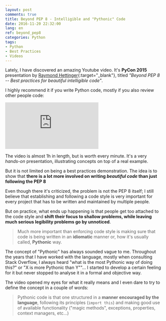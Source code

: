 ```yaml
---
layout: post
comments: true
title: Beyond PEP 8 - Intelligible and "Pythonic" Code
date: 2016-11-20 22:32:00
lang: en
ref: beyond_pep8
categories: Python
tags:
- Python
- Best Practices
- Videos
---
```


Lately, I have discovered an amazing Youtube video. It's **PyCon 2015**
presentation by [Raymond Hettinger][rh_twitter]{:target="_blank"}, titled
*"Beyond PEP 8 -- Best practices for beautiful intelligible code"*.

I highly recommend it if you write Python code, mostly if you also review other
people code:

<div class="video-container">
<iframe src="https://www.youtube.com/embed/wf-BqAjZb8M" frameborder="0" allowfullscreen></iframe>
</div>

The video is almost 1h in length, but is worth every minute. It's a very
*hands-on* presentation, illustrating concepts on top of a real example.

But it is not limited on being a best practices demonstration. The idea is to
show that **there is a lot more involved on writing *beautiful code* than just
following the PEP 8**

Even though there it's criticized, the problem is not the PEP 8 itself; I still
believe that establishing and following a code style is very important for
every project that has to be written and maintained by multiple people.

But on practice, what ends up happening is that people get too attached to the
code style and **shift their focus to shallow problems, while leaving much
serious legibility problems go by unnoticed**.

> Much more important than enforcing code style is making sure that code is
> being written in an **idiomatic** manner or, how it's usually called,
> **Pythonic** way.

The concept of "Pythonic" has always sounded vague to me. Throughout the years
that I have worked with the language, mostly when consulting Stack Overflow, I
always heard "what is the most Pythonic way of doing this?" or "X is more
Pythonic than Y""... I started to develop a certain feeling for it but never
stopped to analyse it in a formal and objective way.

The video opened my eyes for what it really means and I even dare to try to
define the concept in a couple of words:

> Pythonic code is that one structured in a **manner encouraged by the
> language**, following its principles (`import this`) and making good use of
> available functionality ("magic methods", exceptions, properties, context
> managers, etc...)

[rh_twitter]: https://twitter.com/raymondh
